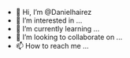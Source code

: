 - 👋 Hi, I’m @Danielhairez
- 👀 I’m interested in ...
- 🌱 I’m currently learning ...
- 💞️ I’m looking to collaborate on ...
- 📫 How to reach me ...

<!---
Danielhairez/Danielhairez is a ✨ special ✨ repository because its `README.md` (this file) appears on your GitHub profile.
You can click the Preview link to take a look at your changes.
--->
